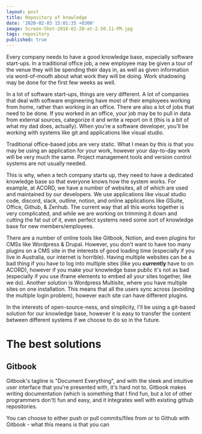 ```yaml
---
layout: post
title: Repository of knowledge
date: '2020-02-03 15:01:35 +0300'
image: Screen-Shot-2018-02-28-at-2.50.11-PM.jpg
tags: repository
published: true
---
```

Every company needs to have a good knowledge base, especially software start-ups. In a traditional office job, a new employee may be given a tour of the venue they will be spending their days in, as well as given information via word-of-mouth about what work they will be doing. Work shadowing may be done for the first few weeks as well.

In a lot of software start-ups, things are very different. A lot of companies that deal with software engineering have most of their employees working from home, rather than working in an office. There are also a lot of jobs that need to be done. If you worked in an office, your job may be to pull in data from external sources, categorize it and write a report on it (this is a bit of what my dad does, actually). When you're a software developer, you'll be working with systems like git and applications like visual studio. 

Traditional office-based jobs are very static. What I mean by this is that you may be using an application for your work, however your day-to-day work will be very much the same. Project management tools and version control systems are not usually needed.

This is why, when a tech company starts up, they need to have a dedicated knowledge base so that everyone knows how the system works. For example, at ACORD, we have a number of websites, all of which are used and maintained by our developers. We use applications like visual studio code, discord, slack, outline, notion, and online applications like GSuite, Office, Github, & Zenhub. The current way that all this works together is very complicated, and while we are working on trimming it down and cutting the fat out of it, even perfect systems need some sort of knowledge base for new members/employees.

There are a number of online tools like Gitbook, Notion, and even plugins for CMSs like Wordpress & Drupal. However, you don't want to have too many plugins on a CMS site in the interests of good loading time (especially if you live in Australia, our internet is horrible). Having multiple websites can be a bad thing if you have to log into multiple sites (like you **currently** have to on ACORD), however if you make your knowledge base public it's not as bad (especially if you use iframe elements to embed all your sites together, like we do). Another solution is Wordpress Multisite, where you have multiple sites on one installation. This means that all the users sync across (avoiding the multiple login problem), however each site can have different plugins. 

In the interests of open-source-ness, and simplicity, I'll be using a git-based solution for our knowledge base, however it is easy to transfer the content between different systems if we choose to do so in the future. 

# The best solutions
## Gitbook
Gitbook's tagline is "Document Everything", and with the sleek and intuitive user interface that you're presented with, it's hard not to. Gitbook makes writing documentation (which is something that I find fun, but a lot of other programmers don't) fun and easy, and it integrates well with existing github repositories. 

You can choose to either push or pull commits/files from or to Github with Gitbook - what this means is that you can 
